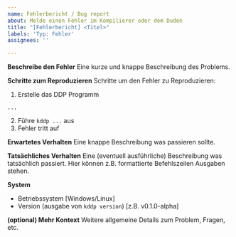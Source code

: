```yaml
---
name: Fehlerbericht / Bug report
about: Melde einen Fehler im Kompilierer oder dem Duden
title: "[Fehlerbericht] <Titel>"
labels: 'Typ: Fehler'
assignees: ''

---
```


**Beschreibe den Fehler**
Eine kurze und knappe Beschreibung des Problems.

**Schritte zum Reproduzieren**
Schritte um den Fehler zu Reproduzieren:
1. Erstelle das DDP Programm
```ddp
...
```
2. Führe `kddp ...` aus
3. Fehler tritt auf

**Erwartetes Verhalten**
Eine knappe Beschreibung was passieren sollte.

**Tatsächliches Verhalten**
Eine (eventuell ausführliche) Beschreibung was tatsächlich passiert.
Hier können z.B. formattierte Befehlszeilen Ausgaben stehen.

**System**
 - Betriebssystem [Windows/Linux]
 - Version (ausgabe von `kddp version`) [z.B. v0.1.0-alpha]

**(optional) Mehr Kontext**
Weitere allgemeine Details zum Problem, Fragen, etc.

